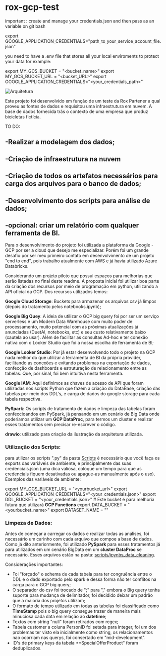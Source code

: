 # rox-gcp-test
important : create and manage your credentials.json and then pass as an variable on git bash

export GOOGLE_APPLICATION_CREDENTIALS="path_to_your_service_account_file.json"

you need to have a .env file that stores all your local enviroments to protect your data for example:

export  MY_GCS_BUCKET = "<bucket_name>"
export  MY_GCS_BUCKET_URL = "<bucket_URL>"
export  GOOGLE_APPLICATION_CREDENTIALS="<your_credentials_path>"



![Arquitetura](https://github.com/matheusbudin/rox-gcp-test/blob/features-dev/images_for_readme/gcp-architecture.png)


Este projeto foi desenvolvido em função de um teste da Rox Partener a qual proveu as fontes de dados e requisitou uma infraestrutura em nuvem.
A base de dados fornecida trás o contexto de uma empresa que produz bicicletas fictícia.

TO DO:

## -Realizar a modelagem dos dados;
## -Criação de infraestrutura na nuvem 
## -Criação de todos os artefatos necessários para carga dos arquivos para o banco de dados;
## -Desenvolvimento dos scripts para análise de dados;
## -opcional: criar um relatório com qualquer ferramenta de BI.

Para o desenvolvimento do projeto foi utilizada a plataforma da Google - GCP por ser a cloud que desejo me especializar. Porém foi um grande desafio por ser meu primeiro contato em desenvolvimento de um projeto "end to end", pois trabalho atualmente com AWS e já havia utilizado Azure Databricks.

Considerando um projeto piloto que possui espaços para melhorias que serão listadas no final deste readme. A proposta inicial foi utilizar boa parte da criação dos recursos por meio de programação em python, utilizando a API oficial da GCP. Dos recursos utilizados temos:

 **Google Cloud Storage**: Buckets para armazenar os arquivos csv já limpos (depois do tratamento pelos notebooks.ipynb);

 **Google Big Quey**: A ideia de utilizar o GCP big query foi por ser um serviço serverless e um Modern Data Warehouse com muito poder de processamento, muito potencial com as próximas atualizações já anunciadas (DuetAI, notebooks, etc) e seu custo relativamente baixo (cautela ao usar). Além de facilitar as consultas Ad-hoc e ter conexão nativa com o Looker Studio que foi a nossa escolha de ferramenta de BI;
 
 **Google Looker Studio**: Por já estar desenvolvendo todo o projeto na GCP nada melhor do que utilizar a ferramenta de BI da própria provider, facilitando as conexões e evitando problemas na exportação de dados, confecção de dashboards e estruturação de relacionamento entre as tabelas. Que, por sinal, foi bem intuitiva nesta ferramenta.

 **Google IAM**: Aqui definimos as chaves de acesso de API que foram utilizadas nos scripts Python que fazem a criação do DataBase, criação das tabelas por meio dos DDL's, e carga de dados do google storage para cada tabela respectiva.

 **PySpark**: Os scripts de tratamento de dados e limpeza das tabelas foram confeccioandos em PySpark, já pensando em um cenário de Big Data onde poderiamos utilizar um **GCP DataProc**, para termos um cluster e realizar esses tratamentos sem precisar re-escrever o código.

 **drawio**: utilizado para criação da ilustração da arquitetura utilizada.


 ### Utilização dos Scripts:

 para utilizar os scripts ".py" da pasta [Scripts](https://github.com/matheusbudin/rox-gcp-test/tree/features-dev/scripts) é necessário que você faça os exports das variáveis de ambiente, e principalmente das suas credenciais.json (uma dica valiosa, coloque um tempo para que as credenciais fiquem desativadas ou apague-as manualmente após o uso). Exemplos das variáveis de ambiente:


export  MY_GCS_BUCKET_URL = "<yourbucket_url>"
export  GOOGLE_APPLICATION_CREDENTIALS="<your_credentials.json>"
export DDL_BUCKET = "<your_credentials.json>"  # Este bucket é para melhoria futura que utilizará **GCP Functions**
export DATA_BUCKET = "<yourbucket_name>" 
export DATASET_NAME = "<yourDataSetName>"


### Limpeza de Dados:

Antes de começar a carregar os dados e realizar todas as análises, foi necessário um carinho com cada arquivo que compoe a base de dados. Como já dito anteriormente, foi utilizado **PySpark** para esses tratamentos já para utilizados em um cenário BigData em um **cluster DataProc** se necessário. Esses arquivos estão na pasta: [scripts/ipynbs_data_cleaning](https://github.com/matheusbudin/rox-gcp-test/tree/features-dev/scripts/ipynbs_data_cleaning).

Considerações importantes: 
- Foi "forçado" o schema de cada tabela para ter congruência entre o DDL e o dado exportado pelo spark e dessa forma não ter conflitos na carga para o GCP big query;
- O separador do csv foi trocado de ";" para "," embora o Big query tenha suporte para mudança de delimitador, foi decidido deixar um padrão que a maioria dos projetos utilizam;
- O formato de tempo utilizado em todas as tabelas foi classificado como **TimeStamp** pois o big query consegue trazer de maneira mais minuciosa cada data em relação ao **datetime**;
- Textos com string "null" foram retirados com regex;
- Tabela customer a coluna PersonID foi setada para integer, foi um dos problemas ter visto ela inicialmente como string, os relacionamentos nao ocorriam nas querys, foi consertado em "mid-development".
- ID's de primary keys da tabela **SpecialOfferProduct" foram deduplicados.

